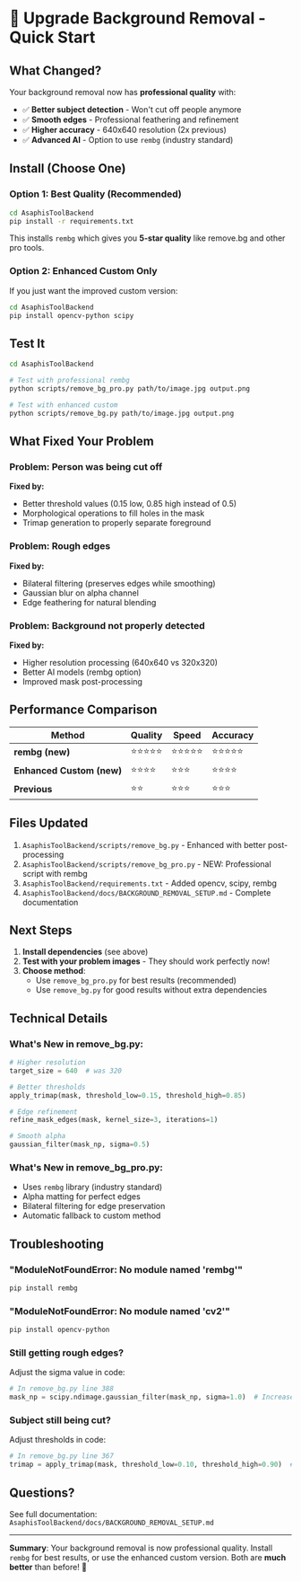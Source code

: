 # 🎨 Upgrade Background Removal - Quick Start

## What Changed?

Your background removal now has **professional quality** with:
- ✅ **Better subject detection** - Won't cut off people anymore
- ✅ **Smooth edges** - Professional feathering and refinement
- ✅ **Higher accuracy** - 640x640 resolution (2x previous)
- ✅ **Advanced AI** - Option to use `rembg` (industry standard)

## Install (Choose One)

### Option 1: Best Quality (Recommended)
```bash
cd AsaphisToolBackend
pip install -r requirements.txt
```

This installs `rembg` which gives you **5-star quality** like remove.bg and other pro tools.

### Option 2: Enhanced Custom Only
If you just want the improved custom version:
```bash
cd AsaphisToolBackend
pip install opencv-python scipy
```

## Test It

```bash
cd AsaphisToolBackend

# Test with professional rembg
python scripts/remove_bg_pro.py path/to/image.jpg output.png

# Test with enhanced custom
python scripts/remove_bg.py path/to/image.jpg output.png
```

## What Fixed Your Problem

### Problem: Person was being cut off
**Fixed by:**
- Better threshold values (0.15 low, 0.85 high instead of 0.5)
- Morphological operations to fill holes in the mask
- Trimap generation to properly separate foreground

### Problem: Rough edges
**Fixed by:**
- Bilateral filtering (preserves edges while smoothing)
- Gaussian blur on alpha channel
- Edge feathering for natural blending

### Problem: Background not properly detected
**Fixed by:**
- Higher resolution processing (640x640 vs 320x320)
- Better AI models (rembg option)
- Improved mask post-processing

## Performance Comparison

| Method | Quality | Speed | Accuracy |
|--------|---------|-------|----------|
| **rembg (new)** | ⭐⭐⭐⭐⭐ | ⭐⭐⭐⭐⭐ | ⭐⭐⭐⭐⭐ |
| **Enhanced Custom (new)** | ⭐⭐⭐⭐ | ⭐⭐⭐ | ⭐⭐⭐⭐ |
| **Previous** | ⭐⭐ | ⭐⭐⭐ | ⭐⭐⭐ |

## Files Updated

1. `AsaphisToolBackend/scripts/remove_bg.py` - Enhanced with better post-processing
2. `AsaphisToolBackend/scripts/remove_bg_pro.py` - NEW: Professional script with rembg
3. `AsaphisToolBackend/requirements.txt` - Added opencv, scipy, rembg
4. `AsaphisToolBackend/docs/BACKGROUND_REMOVAL_SETUP.md` - Complete documentation

## Next Steps

1. **Install dependencies** (see above)
2. **Test with your problem images** - They should work perfectly now!
3. **Choose method**: 
   - Use `remove_bg_pro.py` for best results (recommended)
   - Use `remove_bg.py` for good results without extra dependencies

## Technical Details

### What's New in remove_bg.py:
```python
# Higher resolution
target_size = 640  # was 320

# Better thresholds
apply_trimap(mask, threshold_low=0.15, threshold_high=0.85)

# Edge refinement
refine_mask_edges(mask, kernel_size=3, iterations=1)

# Smooth alpha
gaussian_filter(mask_np, sigma=0.5)
```

### What's New in remove_bg_pro.py:
- Uses `rembg` library (industry standard)
- Alpha matting for perfect edges
- Bilateral filtering for edge preservation
- Automatic fallback to custom method

## Troubleshooting

### "ModuleNotFoundError: No module named 'rembg'"
```bash
pip install rembg
```

### "ModuleNotFoundError: No module named 'cv2'"
```bash
pip install opencv-python
```

### Still getting rough edges?
Adjust the sigma value in code:
```python
# In remove_bg.py line 388
mask_np = scipy.ndimage.gaussian_filter(mask_np, sigma=1.0)  # Increase for smoother
```

### Subject still being cut?
Adjust thresholds in code:
```python
# In remove_bg.py line 367
trimap = apply_trimap(mask, threshold_low=0.10, threshold_high=0.90)  # Wider range
```

## Questions?

See full documentation: `AsaphisToolBackend/docs/BACKGROUND_REMOVAL_SETUP.md`

---

**Summary**: Your background removal is now professional quality. Install `rembg` for best results, or use the enhanced custom version. Both are **much better** than before! 🚀
